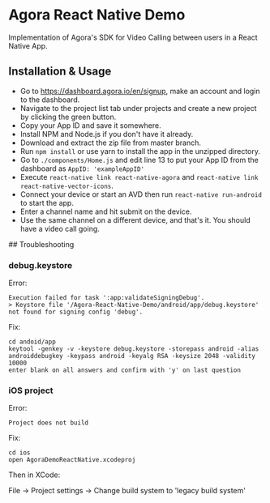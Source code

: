 # Agora React Native Demo

Implementation of Agora's SDK for Video Calling between users in a React Native App.

## Installation & Usage

- Go to https://dashboard.agora.io/en/signup, make an account and login to the dashboard.
- Navigate to the project list tab under projects and create a new project by clicking the green button.
- Copy your App ID and save it somewhere.
- Install NPM and Node.js if you don't have it already.
- Download and extract the zip file from master branch.
- Run `npm install` or use yarn to install the app in the unzipped directory.
- Go to `./components/Home.js` and edit line 13 to put your App ID from the dashboard as `AppID: 'exampleAppID'`
- Execute `react-native link react-native-agora` and `react-native link react-native-vector-icons`.
- Connect your device or start an AVD then run `react-native run-android` to start the app.
- Enter a channel name and hit submit on the device.
- Use the same channel on a different device, and that's it. You should have a video call going.

## Troubleshooting

### debug.keystore

Error:

```
Execution failed for task ':app:validateSigningDebug'.
> Keystore file '/Agora-React-Native-Demo/android/app/debug.keystore' not found for signing config 'debug'.
```

Fix:

```
cd andoid/app
keytool -genkey -v -keystore debug.keystore -storepass android -alias androiddebugkey -keypass android -keyalg RSA -keysize 2048 -validity 10000
enter blank on all answers and confirm with 'y' on last question
```

### iOS project

Error:

```
Project does not build
```

Fix:

```
cd ios
open AgoraDemoReactNative.xcodeproj
```

Then in XCode:

File -> Project settings -> Change build system to 'legacy build system'

